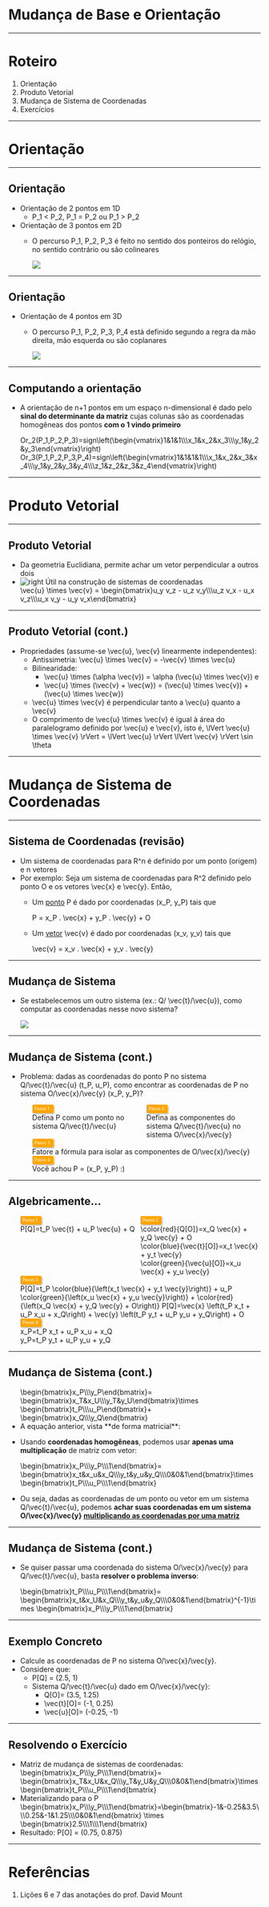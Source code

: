 # Mudança de Base e Orientação

---
# Roteiro

1. Orientação
1. Produto Vetorial
1. Mudança de Sistema de Coordenadas
1. Exercícios

---
# Orientação

---
## Orientação

- Orientação de 2 pontos em 1D
  - <span class="math">P_1 < P_2</span>, <span class="math">P_1 = P_2</span> ou <span class="math">P_1 > P_2</span>
- Orientação de 3 pontos em 2D
  - O percurso <span class="math">P_1, P_2, P_3</span>  é feito no sentido dos ponteiros do relógio, no
    sentido contrário ou são colineares

    ![](../../images/orientacao.png)

---
## Orientação

- Orientação de 4 pontos em 3D
  - O percurso <span class="math">P_1, P_2, P_3, P_4</span>  está definido segundo a regra da mão direita,
    mão esquerda ou são coplanares

    ![](../../images/orientacao3d.png)

---
## Computando a orientação

- A orientação de <span class="math">n+1</span> pontos em um espaço
  <span class="math">n</span>-dimensional é dado pelo **sinal
  do determinante da matriz** cujas colunas são as coordenadas homogêneas
  dos pontos **com o 1 vindo primeiro**

  <span class="math">
    Or_2(P_1,P_2,P_3)=sign\left(\begin{vmatrix}1&1&1\\\x_1&x_2&x_3\\\y_1&y_2&y_3\end{vmatrix}\right)
  </span>
  <span class="math">
    Or_3(P_1,P_2,P_3,P_4)=sign\left(\begin{vmatrix}1&1&1&1\\\x_1&x_2&x_3&x_4\\\y_1&y_2&y_3&y_4\\\z_1&z_2&z_3&z_4\end{vmatrix}\right)
  </span>

---
# Produto Vetorial

---
## Produto Vetorial

- Da geometria Euclidiana, permite achar um vetor perpendicular a outros dois
- ![right](../../images/prod-vetorial-grafico.png)
  Útil na construção de sistemas de coordenadas
  <div class="math" style="display: inline-block;">
    \vec{u} \times \vec{v} = \begin{bmatrix}u_y v_z - u_z v_y\\\u_z v_x - u_x v_z\\\u_x v_y - u_y v_x\end{bmatrix}
  </div>

---
## Produto Vetorial (cont.)

- Propriedades (assume-se <span class="math">\vec{u}</span>, <span class="math">\vec{v}</span> linearmente independentes):
  - Antissimetria: <span class="math">\vec{u} \times \vec{v} = -\vec{v} \times \vec{u}</span>
  - Bilinearidade:
    - <span class="math">\vec{u} \times (\alpha \vec{v}) = \alpha (\vec{u} \times \vec{v})</span>  e
    - <span class="math">\vec{u} \times (\vec{v} + \vec{w}) = (\vec{u} \times \vec{v}) + (\vec{u} \times \vec{w})</span>
  - <span class="math">\vec{u} \times \vec{v}</span> é perpendicular tanto a <span class="math">\vec{u}</span> quanto a <span class="math">\vec{v}</span>
  - O comprimento de <span class="math">\vec{u} \times \vec{v}</span> é igual à área do paralelogramo definido por  <span class="math">\vec{u}</span> e <span class="math">\vec{v}</span>, isto é, <span class="math">\lVert \vec{u} \times \vec{v} \rVert = \lVert \vec{u} \rVert \lVert \vec{v} \rVert \sin \theta</span>

---
# Mudança de Sistema de Coordenadas

---
## Sistema de Coordenadas (**revisão**)

- Um sistema de coordenadas para <span class="math">R^n</span> é definido por um ponto (origem) e <span class="math">n</span> vetores
- Por exemplo: Seja um sistema de coordenadas para <span class="math">R^2</span> definido pelo ponto <span class="math">O</span> e
  os vetores <span class="math">\vec{x}</span> e <span class="math">\vec{y}</span>. Então,
  - Um <u>ponto</u> <span class="math">P</span> é dado por coordenadas <span class="math">(x_P, y_P)</span> tais que

    <div class="math">P = x_P . \vec{x} + y_P . \vec{y} + O</div>
  - Um <u>vetor</u> <span class="math">\vec{v}</span> é dado por coordenadas <span class="math">(x_v, y_v)</span> tais que

    <div class="math">\vec{v} = x_v . \vec{x} + y_v . \vec{y}</div>

---
## Mudança de Sistema

- Se estabelecemos um outro sistema (ex.: <span class="math">Q</span>/
  <span class="math">\vec{t}</span>/<span class="math">\vec{u}</span>), como computar
  as coordenadas nesse novo sistema?

  ![](../../images/coord-grafico.png)

---
## Mudança de Sistema (cont.)

- Problema: dadas as coordenadas do ponto <span class="math">P</span> no sistema <span class="math">Q</span>/<span class="math">\vec{t}</span>/<span class="math">\vec{u}</span> <span class="math">(t_P, u_P)</span>, como encontrar as coordenadas de <span class="math">P</span> no sistema <span class="math">O</span>/<span class="math">\vec{x}</span>/<span class="math">\vec{y}</span> <span class="math">(x_P, y_P)</span>?

  <ul class="steps-base-change">
    <li>Defina <span class="math">P</span> como um ponto no sistema <span class="math">Q</span>/<span class="math">\vec{t}</span>/<span class="math">\vec{u}</span></li>
    <li>Defina as componentes do sistema <span class="math">Q</span>/<span class="math">\vec{t}</span>/<span class="math">\vec{u}</span> no sistema <span class="math">O</span>/<span class="math">\vec{x}</span>/<span class="math">\vec{y}</span></li>
    <li>Fatore a fórmula para isolar as componentes de <span class="math">O</span>/<span class="math">\vec{x}</span>/<span class="math">\vec{y}</span></li>
    <li>Você achou <span class="math">P = (x_P, y_P)</span> :)</li>
  </ul>

---
## Algebricamente...

<style>
.steps-base-change {
  display: flex;
  flex-wrap: wrap;
  list-style-type: none;
  counter-reset: step;
}
.steps-base-change > li::before {
  counter-increment: step;
  content: "Passo " counter(step);
  counter-increment: step;
  content: "Passo " counter(step);
  font-size: 0.6em;
  background: orange;
  border-radius: 0.25em;
  padding: 0em 0.5em;
  color: white;
  box-shadow: 2px 2px 3px rgba(0,0,0,0.25);
  display: block;
  width: 4em;
  line-height: 2em;
}
.steps-base-change > li:nth-of-type(1),
.steps-base-change > li:nth-of-type(2) {
  justify-content: space-between;
  width: 50%;
}
.steps-base-change > li:nth-of-type(3),
.steps-base-change > li:nth-of-type(4) {
  width: 100%;
}
.steps-base-change > li:nth-of-type(2) {
  text-align: left;
}
</style>

<ul class="steps-base-change">
  <li>
    <span class="math bullet">P[Q]=t_P \vec{t} + u_P \vec{u} + Q</span>
  </li>
  <li>
    <span class="math bullet">\color{red}{Q[O]}=x_Q \vec{x} + y_Q \vec{y} + O</span><br>
    <span class="math bullet">\color{blue}{\vec{t}[O]}=x_t \vec{x} + y_t \vec{y}</span><br>
    <span class="math bullet">\color{green}{\vec{u}[O]}=x_u \vec{x} + y_u \vec{y}</span>
  </li>
  <li>
    <span class="math bullet">P[Q]=t_P \color{blue}{\left(x_t \vec{x} + y_t \vec{y}\right)} + u_P \color{green}{\left(x_u \vec{x} + y_u \vec{y}\right)} + \color{red}{\left(x_Q \vec{x} + y_Q \vec{y} + O\right)}</span>
    <span class="math bullet">P[Q]=\vec{x} \left(t_P x_t + u_P x_u + x_Q\right) + \vec{y} \left(t_P y_t + u_P y_u + y_Q\right) + O</span>
  </li>
  <li>
    <div class="math bullet">x_P=t_P x_t + u_P x_u + x_Q</div>
    <div class="math bullet">y_P=t_P y_t + u_P y_u + y_Q</div>
  </li>
</ul>

---
## Mudança de Sistema (cont.)

- <div class="math" style="float: right;">
    \begin{bmatrix}x_P\\\y_P\end{bmatrix}=
    \begin{bmatrix}x_T&x_U\\\y_T&y_U\end{bmatrix}\times
    \begin{bmatrix}t_P\\\u_P\end{bmatrix}+
    \begin{bmatrix}x_Q\\\y_Q\end{bmatrix}
  </div>
  A equação anterior, vista **de forma matricial**:
- Usando **coordenadas homogêneas**, podemos usar
  **apenas uma multiplicação** de matriz com vetor:

  <div class="math">
    \begin{bmatrix}x_P\\\y_P\\\1\end{bmatrix}=
    \begin{bmatrix}x_t&x_u&x_Q\\\y_t&y_u&y_Q\\\0&0&1\end{bmatrix}\times
    \begin{bmatrix}t_P\\\u_P\\\1\end{bmatrix}
  </div>
- Ou seja, dadas as coordenadas de um ponto ou vetor em um sistema <span class="math">Q/\vec{t}/\vec{u}</span>,
  podemos **achar suas coordenadas em um sistema <span class="math">O/\vec{x}/\vec{y}</span> <u>multiplicando as
  coordenadas por uma matriz</u>**

---
## Mudança de Sistema (cont.)

- Se quiser passar uma coordenada do sistema <span class="math">O/\vec{x}/\vec{y}</span> para <span class="math">Q/\vec{t}/\vec{u}</span>, basta
  **resolver o problema inverso**:

  <div class="math">
    \begin{bmatrix}t_P\\\u_P\\\1\end{bmatrix}=
    \begin{bmatrix}x_t&x_U&x_Q\\\y_t&y_u&y_Q\\\0&0&1\end{bmatrix}^{-1}\times
    \begin{bmatrix}x_P\\\y_P\\\1\end{bmatrix}
  </div>

---
## Exemplo Concreto

- Calcule as coordenadas de <span class="math">P</span> no sistema
  <span class="math">O/\vec{x}/\vec{y}</span>.
- Considere que:
  - <span class="math">P[Q] = (2.5, 1)</span>
  - Sistema <span class="math">Q/\vec{t}/\vec{u}</span> dado em
    <span class="math">O/\vec{x}/\vec{y}</span>:
    - <span class="math">Q[O]= (3.5, 1.25)</span>
    - <span class="math">\vec{t}[O]= (-1, 0.25)</span>
    - <span class="math">\vec{u}[O]= (-0.25, -1)</span>

---
## Resolvendo o Exercício

- Matriz de mudança de sistemas de coordenadas:
  <div class="math">
    \begin{bmatrix}x_P\\\y_P\\\1\end{bmatrix}=
    \begin{bmatrix}x_T&x_U&x_Q\\\y_T&y_U&y_Q\\\0&0&1\end{bmatrix}\times
    \begin{bmatrix}t_P\\\u_P\\\1\end{bmatrix}
  </div>
- Materializando para o <span class="math">P</span>
  <div class="math">\begin{bmatrix}x_P\\\y_P\\\1\end{bmatrix}=\begin{bmatrix}-1&-0.25&3.5\\\0.25&-1&1.25\\\0&0&1\end{bmatrix} \times \begin{bmatrix}2.5\\\1\\\1\end{bmatrix}</div>
- Resultado: <span class="math">P[O] = (0.75, 0.875)</span>

---
# Referências

1. Lições 6 e 7 das anotações do prof. David Mount
